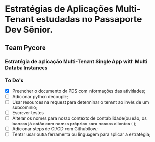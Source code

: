 # Estratégias de Aplicações Multi-Tenant estudadas no Passaporte Dev Sênior.

## Team Pycore

### Estratégia de aplicação Multi-Tenant Single App with Multi Databa Instances

### To Do's

- [X] Preencher o documento do PDS com informações das atividades;
- [ ] Adicionar python decouple;
- [ ] Usar resources na request para determinar o tenant ao invés de um subdominio;
- [ ] Escrever testes;
- [ ] Alterar os nomes para nosso contexto de contabilidade(ou não, os bancos já estão com nomes próprios para nossos clientes :));
- [ ] Adicionar steps de CI/CD com Githubflow;
- [ ] Tentar usar outra ferramenta ou linguagem para aplicar a estratégia;
